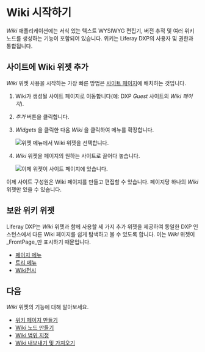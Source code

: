 # Wiki 시작하기

_Wiki_ 애플리케이션에는 서식 있는 텍스트 WYSIWYG 편집기, 버전 추적 및 여러 위키 노드를 생성하는 기능이 포함되어 있습니다. 위키는 Liferay DXP의 사용자 및 권한과 통합됩니다.

## 사이트에 Wiki 위젯 추가

_Wiki_ 위젯 사용을 시작하는 가장 빠른 방법은 [사이트 페이지](../../site-building/creating-pages/understanding-pages/understanding-pages.md)에 배치하는 것입니다.

1. Wiki가 생성될 사이트 페이지로 이동합니다(예: DXP _Guest_ 사이트의 _Wiki 페이지_).
1. _추가_ 버튼을 클릭합니다.
1. _Widgets_ 을 클릭한 다음 _Wiki_ 을 클릭하여 메뉴를 확장합니다.

    ![위젯 메뉴에서 Wiki 위젯을 선택합니다.](./getting-started-with-wikis/images/01.png)

1. _Wiki_ 위젯을 페이지의 원하는 사이트로 끌어다 놓습니다.

    ![이제 위젯이 사이트 페이지에 있습니다.](./getting-started-with-wikis/images/02.png)

이제 사이트 구성원은 Wiki 페이지를 만들고 편집할 수 있습니다. 페이지당 하나의 _Wiki_ 위젯만 있을 수 있습니다.

## 보완 위키 위젯

Liferay DXP는 _Wiki_ 위젯과 함께 사용할 세 가지 추가 위젯을 제공하여 동일한 DXP 인스턴스에서 다른 Wiki 페이지를 쉽게 탐색하고 볼 수 있도록 합니다. 이는 _Wiki_ 위젯이 _FrontPage_만 표시하기 때문입니다.

* [페이지 메뉴](./using-the-page-menu-widget.md)
* [트리 메뉴](./using-the-tree-menu-widget.md)
* [Wiki전시](./using-the-wiki-display-widget.md)

## 다음

_Wiki_ 위젯의 기능에 대해 알아보세요.

* [위키 페이지 만들기](./creating-wiki-pages.md)
* [Wiki 노드 만들기](./creating-a-node.md)
* [Wiki 범위 지정](./scoping-your-wikis.md)
* [Wiki 내보내기 및 가져오기](./exporting-and-importing-a-wiki.md)

